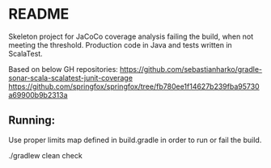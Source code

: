 README
======

Skeleton project for JaCoCo coverage analysis failing the build, when not meeting the threshold.
Production code in Java and tests written in ScalaTest.

Based on below GH repositories:
https://github.com/sebastianharko/gradle-sonar-scala-scalatest-junit-coverage
https://github.com/springfox/springfox/tree/fb780ee1f14627b239fba95730a69900b9b2313a

Running:
-------
Use proper limits map defined in build.gradle in order to run or fail the build.

./gradlew clean check
